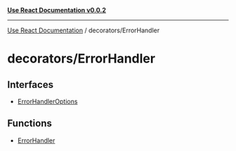 [**Use React Documentation v0.0.2**](../../README.md)

***

[Use React Documentation](../../modules.md) / decorators/ErrorHandler

# decorators/ErrorHandler

## Interfaces

- [ErrorHandlerOptions](interfaces/ErrorHandlerOptions.md)

## Functions

- [ErrorHandler](functions/ErrorHandler.md)
